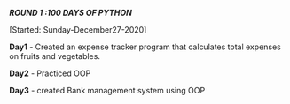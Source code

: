 ***ROUND 1 :100 DAYS OF PYTHON***

[Started: Sunday-December27-2020]

**Day1** - Created an expense tracker program that calculates total expenses on fruits and vegetables.

**Day2** - Practiced OOP 

**Day3** - created Bank management system using OOP
